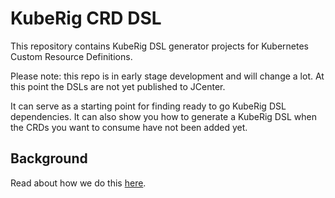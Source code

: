 # KubeRig CRD DSL

This repository contains KubeRig DSL generator projects for Kubernetes Custom Resource Definitions. 

Please note: this repo is in early stage development and will change a lot. At this point the DSLs are not yet published to JCenter.

It can serve as a starting point for finding ready to go KubeRig DSL dependencies. 
It can also show you how to generate a KubeRig DSL when the CRDs you want to consume have not been added yet.

## Background

Read about how we do this [here](https://www.rigel.dev/kuberig-dsl-for-crds/).